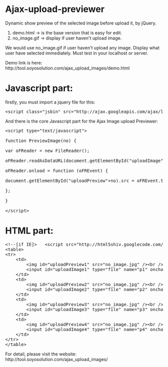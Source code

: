 Ajax-upload-previewer
=====================

<p>Dynamic show preview of the selected image before upload it, by jQuery.</p>

<ol>
<li> demo.html     -&gt; is the base version that is easy for edit.</li>
<li> no_image.gif  -&gt; display if user haven't upload image.</li>
</ol>

<p>We would use no_image.gif if user haven't upload any image. Display what user have selected immediately. Must test in your localhost or server.</p>
<p>Demo link is here: <br />
http://tool.soyosolution.com/ajax_upload_images/demo.html</p>

<h1>Javascript part:</h1>
<p>firstly, you must import a jquery file for this:</p>
<pre>&lt;script class="jsbin" src="http://ajax.googleapis.com/ajax/libs/jquery/1/jquery.min.js"&gt;&lt;/script&gt;</pre>
<p>And there is the core Javascript part for the Ajax Image upload Previewer:</p>

<pre>&lt;script type="text/javascript"&gt;<br />
function PreviewImage(no) {<br />
var oFReader = new FileReader();<br />
oFReader.readAsDataURL(document.getElementById("uploadImage"+no).files[0]);<br />
oFReader.onload = function (oFREvent) {<br />
document.getElementById("uploadPreview"+no).src = oFREvent.target.result;<br />
};<br />
} <br />
&lt;/script&gt;</pre>

<h1>HTML part:</h1>
<pre>
&lt;!--[if IE]&gt;   &lt;script src="http://html5shiv.googlecode.com/svn/trunk/html5.js"&gt;&lt;/script&gt; &lt;![endif]--&gt;
&lt;table&gt;
&lt;tr&gt;
    &lt;td&gt;
        &lt;img id="uploadPreview1" src="no_image.jpg" /&gt;&lt;br /&gt;
        &lt;input id="uploadImage1" type="file" name="p1" onchange="PreviewImage(1);" /&gt;
    &lt;/td&gt;
    &lt;td&gt;
        &lt;img id="uploadPreview2" src="no_image.jpg" /&gt;&lt;br /&gt;
        &lt;input id="uploadImage2" type="file" name="p2" onchange="PreviewImage(2);" /&gt;
    &lt;/td&gt;
    &lt;td&gt;
        &lt;img id="uploadPreview3" src="no_image.jpg" /&gt;&lt;br /&gt;
        &lt;input id="uploadImage3" type="file" name="p3" onchange="PreviewImage(3);" /&gt;
    &lt;/td&gt;
    &lt;td&gt;
        &lt;img id="uploadPreview4" src="no_image.jpg" /&gt;&lt;br /&gt;
        &lt;input id="uploadImage4" type="file" name="p4" onchange="PreviewImage(4);" /&gt;
    &lt;/td&gt;    
&lt;/tr&gt;
&lt;/table&gt;
</pre>

<p>For detail, please visit the website:<br />
http://tool.soyosolution.com/ajax_upload_images/</p>
